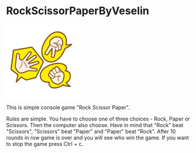 # RockScissorPaperByVeselin

<img alt="Image" width= "200px" src="image.jpg"/>

 This is simple console game "Rock Scissor Paper".

 Rules are simple. You have to choose one of three choices - Rock, Paper or Scissors. 
 Then the computer also choose. Have in mind that "Rock" beat "Scissors", "Scissors" beat "Paper"
 and "Paper" beat "Rock". After 10 rounds in row game is over and you will see who win the game.
 If you want to stop the game press Ctrl + c.



